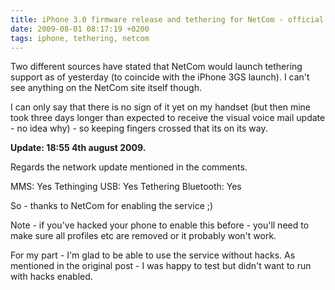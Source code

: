 ```yaml
---
title: iPhone 3.0 firmware release and tethering for NetCom - official support
date: 2009-08-01 08:17:19 +0200
tags: iphone, tethering, netcom
---
```


Two different sources have stated that NetCom would launch tethering support as of yesterday (to coincide with the iPhone 3GS launch). I can't see anything on the NetCom site itself though.

I can only say that there is no sign of it yet on my handset (but then mine took three days longer than expected to receive the visual voice mail update - no idea why) - so keeping fingers crossed that its on its way.

**Update: 18:55 4th august 2009.**

Regards the network update mentioned in the comments.

MMS: Yes
Tethinging USB: Yes
Tethering Bluetooth: Yes

So - thanks to NetCom for enabling the service ;)

Note - if you've hacked your phone to enable this before - you'll need to make sure all profiles etc are removed or it probably won't work.

For my part - I'm glad to be able to use the service without hacks. As mentioned in the original post - I was happy to test but didn't want to run with hacks enabled.
